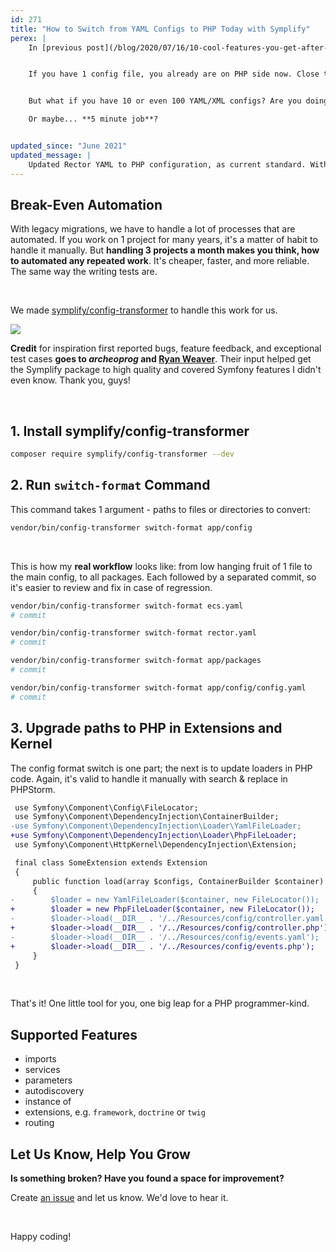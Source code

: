 ```yaml
---
id: 271
title: "How to Switch from YAML Configs to PHP Today with Symplify"
perex: |
    In [previous post](/blog/2020/07/16/10-cool-features-you-get-after-switching-from-yaml-to-php-configs/), we looked 10 reasons to switch from YAML to PHP configs. Still asking *why*? I dare you to [disagree with 1 reason there](/blog/2020/07/16/10-cool-features-you-get-after-switching-from-yaml-to-php-configs/).


    If you have 1 config file, you already are on PHP side now. Close this post and enjoy life.


    But what if you have 10 or even 100 YAML/XML configs? Are you doing to close down for a weekend to switch your code base?

    Or maybe... **5 minute job**?


updated_since: "June 2021"
updated_message: |
    Updated Rector YAML to PHP configuration, as current standard. With automated input types.
---
```


## Break-Even Automation

With legacy migrations, we have to handle a lot of processes that are automated. If you work on 1 project for many years, it's a matter of habit to handle it manually. But **handling 3 projects a month makes you think, how to automated any repeated work**. It's cheaper, faster, and more reliable. The same way the writing tests are.

<br>

We made [symplify/config-transformer](https://github.com/symplify/config-transformer) to handle this work for us.

<img src="/assets/images/posts/2020/yaml_to_php.png" class="img-thumbnail">


<br>

**Credit** for inspiration first reported bugs, feature feedback, and exceptional test cases **goes to *archeoprog* and [Ryan Weaver](https://github.com/weaverryan)**. Their input helped get the Symplify package to high quality and covered Symfony features I didn't even know. Thank you, guys!

<br>

## 1. Install symplify/config-transformer

```bash
composer require symplify/config-transformer --dev
```

## 2. Run `switch-format` Command

This command takes 1 argument - paths to files or directories to convert:

```bash
vendor/bin/config-transformer switch-format app/config
```

<br>

This is how my **real workflow** looks like: from low hanging fruit of 1 file to the main config, to all packages.
Each followed by a separated commit, so it's easier to review and fix in case of regression.

```bash
vendor/bin/config-transformer switch-format ecs.yaml
# commit

vendor/bin/config-transformer switch-format rector.yaml
# commit

vendor/bin/config-transformer switch-format app/packages
# commit

vendor/bin/config-transformer switch-format app/config/config.yaml
# commit
```

## 3. Upgrade paths to PHP in Extensions and Kernel

The config format switch is one part; the next is to update loaders in PHP code.
Again, it's valid to handle it manually with search & replace in PHPStorm.

```diff
 use Symfony\Component\Config\FileLocator;
 use Symfony\Component\DependencyInjection\ContainerBuilder;
-use Symfony\Component\DependencyInjection\Loader\YamlFileLoader;
+use Symfony\Component\DependencyInjection\Loader\PhpFileLoader;
 use Symfony\Component\HttpKernel\DependencyInjection\Extension;

 final class SomeExtension extends Extension
 {
     public function load(array $configs, ContainerBuilder $container)
     {
-        $loader = new YamlFileLoader($container, new FileLocator());
+        $loader = new PhpFileLoader($container, new FileLocator());
-        $loader->load(__DIR__ . '/../Resources/config/controller.yaml');
+        $loader->load(__DIR__ . '/../Resources/config/controller.php');
-        $loader->load(__DIR__ . '/../Resources/config/events.yaml');
+        $loader->load(__DIR__ . '/../Resources/config/events.php');
     }
 }
```

<br>

That's it! One little tool for you, one big leap for a PHP programmer-kind.

## Supported Features

- imports
- services
- parameters
- autodiscovery
- instance of
- extensions, e.g. `framework`, `doctrine` or `twig`
- routing

## Let Us Know, Help You Grow

**Is something broken? Have you found a space for improvement?**

Create [an issue](https://github.com/symplify/symplify/issues/new) and let us know. We'd love to hear it.

<br>

Happy coding!

